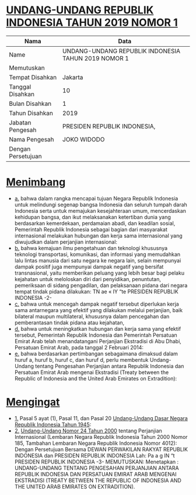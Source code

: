 # [UNDANG-UNDANG REPUBLIK INDONESIA TAHUN 2019 NOMOR 1](http://example.org/legal/document/uu/2019/1)

| Nama | Data |
| ------ | ----- |
|Name|UNDANG-UNDANG REPUBLIK INDONESIA TAHUN 2019 NOMOR 1|
|Memutuskan||
|Tempat Disahkan|Jakarta|
|Tanggal Disahkan|10|
|Bulan Disahkan|1|
|Tahun Disahkan|2019|
|Jabatan Pengesah|PRESIDEN REPUBLIK INDONESIA,|
|Nama Pengesah|JOKO WIDODO|
|Dengan Persetujuan||
# [Menimbang](http://example.org/legal/document/uu/2019/1/menimbang)

* [a.](http://example.org/legal/document/uu/2019/1/menimbang/point/a) bahwa dalam rangka mencapai tujuan Negara Republik Indonesia untuk melindungi segenap bangsa Indonesia dan seluruh tumpah darah Indonesia serta untuk memajukan kesejahteraan umum, mencerdaskan kehidupan bangsa, dan ikut melaksanakan ketertiban dunia yang berdasarkan kemerdekaan, perdamaian abadi, dan keadilan sosial, Pemerintah Republik Indonesia sebagai bagian dari masyarakat internasional melakukan hubungan dan kerja sama internasional yang diwujudkan dalam perjanjian internasional:
* [b.](http://example.org/legal/document/uu/2019/1/menimbang/point/b) bahwa kemajuan ilmu pengetahuan dan teknologi khususnya teknologi transportasi, komunikasi, dan informasi yang memudahkan lalu lintas manusia dari satu negara ke negara lain, selain mempunyai dampak positif juga mempunyai dampak negatif yang bersifat transnasional, yaitu memberikan peluang yang lebih besar bagi pelaku kejahatan untuk meloloskan diri dari penyidikan, penuntutan, pemeriksaan di sidang pengadilan, dan pelaksanaan pidana dari negara tempat tindak pidana dilakukan: TN ae « IY “te PRESIDEN REPUBLIK INDONESIA -2-
* [c.](http://example.org/legal/document/uu/2019/1/menimbang/point/c) bahwa untuk mencegah dampak negatif tersebut diperlukan kerja sama antarnegara yang efektif yang dilakukan melalui perjanjian, baik bilateral maupun multilateral, khususnya dalam pencegahan dan pemberantasan tindak pidana atau kejahatan,
* [d.](http://example.org/legal/document/uu/2019/1/menimbang/point/d) bahwa untuk meningkatkan hubungan dan kerja sama yang efektif tersebut, Pemerintah Republik Indonesia dan Pemerintah Persatuan Emirat Arab telah menandatangani Perjanjian Ekstradisi di Abu Dhabi, Persatuan Emirat Arab, pada tanggal 2 Februari 2014:
* [e.](http://example.org/legal/document/uu/2019/1/menimbang/point/e) bahwa berdasarkan pertimbangan sebagaimana dimaksud dalam huruf a, huruf b, huruf c, dan huruf d, perlu membentuk Undang-Undang tentang Pengesahan Perjanjian antara Republik Indonesia dan Persatuan Emirat Arab mengenai Ekstradisi (Treaty between the Republic of Indonesia and the United Arab Emirates on Extradition):
# [Mengingat](http://example.org/legal/document/uu/2019/1/mengingat)

* [1.](http://example.org/legal/document/uu/2019/1/mengingat/point/0001) Pasal 5 ayat (1), Pasal 11, dan Pasal 20 [Undang-Undang Dasar Negara Republik Indonesia Tahun 1945](http://example.org/legal/document/uu):
* [2.](http://example.org/legal/document/uu/2019/1/mengingat/point/0002) [Undang-Undang Nomor 24 Tahun 2000](http://example.org/legal/document/uu/2000/24) tentang Perjanjian Internasional (Lembaran Negara Republik Indonesia Tahun 2000 Nomor 185, Tambahan Lembaran Negara Republik Indonesia Nomor 4012): Dengan Persetujuan Bersama DEWAN PERWAKILAN RAKYAT REPUBLIK INDONESIA dan PRESIDEN REPUBLIK INDONESIA Lah: Pa a g IN “t PRESIDEN REPUBLIK INDONESIA -3- MEMUTUSKAN: Menetapkan : UNDANG-UNDANG TENTANG PENGESAHAN PERJANJIAN ANTARA REPUBLIK INDONESIA DAN PERSATUAN EMIRAT ARAB MENGENAI EKSTRADISI (TREATY BETWEEN THE REPUBLIC OF INDONESIA AND THE UNITED ARAB EMIRATES ON EXTRADITION).